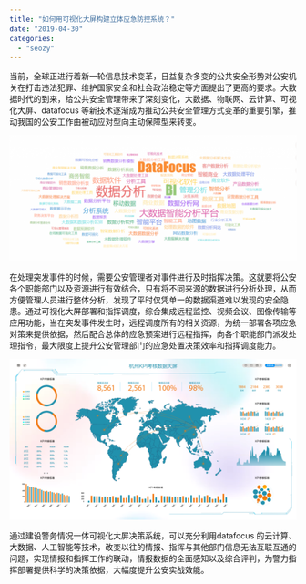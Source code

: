 ```yaml
---
title: "如何用可视化大屏构建立体应急防控系统？"
date: "2019-04-30"
categories: 
  - "seozy"
---
```


当前，全球正进行着新一轮信息技术变革，日益复杂多变的公共安全形势对公安机关在打击违法犯罪、维护国家安全和社会政治稳定等方面提出了更高的要求。大数据时代的到来，给公共安全管理带来了深刻变化，大数据、物联网、云计算、可视化大屏、datafocus 等新技术逐渐成为推动公共安全管理方式变革的重要引擎，推动我国的公安工作由被动应对型向主动保障型来转变。

![](images/微信截图_20190124175358-1024x450.png)

在处理突发事件的时候，需要公安管理者对事件进行及时指挥决策。这就要将公安各个职能部门以及资源进行有效结合，只有将不同来源的数据进行分析处理，从而方便管理人员进行整体分析，发现了平时仅凭单一的数据渠道难以发现的安全隐患。通过可视化大屏部署和指挥调度，综合集成远程监控、视频会议、图像传输等应用功能，当在突发事件发生时，远程调度所有的相关资源，为统一部署各项应急对策来提供依据，然后配合总体的应急预案进行远程指挥，向各个职能部门派发处理指令，最大限度上提升公安管理部门的应急处置决策效率和指挥调度能力。

![](images/浅色-1024x576.png)

通过建设警务情况一体可视化大屏决策系统，可以充分利用datafocus 的云计算、大数据、人工智能等技术，改变以往的情报、指挥与其他部门信息无法互联互通的问题，实现情报和指挥工作的联动，情报数据的全面感知以及综合评判，为警力指挥部署提供科学的决策依据，大幅度提升公安实战效能。
